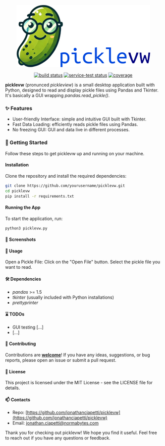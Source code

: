 [//]: # (![Static Badge]&#40;https://img.shields.io/badge/build-passed-green&#41;)

<p align="center">
    <img src="./logo/picklevw_logo_and_name.png" />
</p>
<p align="center">
    <a href="https://circleci.com/gh/badges/picklevw/tree/main">
        <img src="https://img.shields.io/circleci/project/github/badges/picklevw/main" alt="build status"></a>
    <a href="https://circleci.com/gh/picklevw/daily-tests">
        <img src="https://img.shields.io/circleci/project/github/badges/daily-tests?label=service%20tests"
            alt="service-test status"></a>
    <a href="https://coveralls.io/github/badges/picklevw">
        <img src="https://img.shields.io/coveralls/github/badges/picklevw" alt="coverage"></a>
</p>


<!-- ![logo](./logo/picklevw_logo.png) -->

**picklevw** (pronunced *pickleview*) is a small desktop application built with Python, designed to read and display pickle files using Pandas and Tkinter.
It's basically a GUI wrapping *pandas.read_pickle()*.

### ✨ Features

- User-friendly Interface: simple and intuitive GUI built with Tkinter.
- Fast Data Loading: efficiently reads pickle files using Pandas.
- No freezing GUI: GUI and data live in different processes.

### 🚀 Getting Started

Follow these steps to get picklevw up and running on your machine.

#### Installation

Clone the repository and install the required dependencies:

```bash
git clone https://github.com/yourusername/picklevw.git
cd picklevw
pip install -r requirements.txt
```
#### Running the App

To start the application, run:

```bash
python3 picklevw.py
```

#### 📸 Screenshots

#### 📖 Usage
Open a Pickle File:
Click on the "Open File" button.
Select the pickle file you want to read.

#### 🛠️ Dependencies
- *pandas* >= 1.5
- *tkinter* (usually included with Python installations)
- *prettyprinter*

#### ⌛ TODOs
- GUI testing [...]
- [...]
#### 🤝 Contributing
Contributions are <ins>**welcome**</ins>! If you have any ideas, suggestions, or bug reports, please open an issue or submit a pull request.


#### 📜 License
This project is licensed under the MIT License - see the LICENSE file for details.

#### 📫 Contacts
- Repo: [https://github.com/jonathanciapetti/picklevw](https://github.com/jonathanciapetti/picklevw)
- Email: [jonathan.ciapetti@normabytes.com](mailto:jonathan.ciapetti@normabytes.com)

Thank you for checking out picklevw! We hope you find it useful. Feel free to reach out if you have any questions or feedback.
